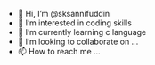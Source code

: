 - 👋 Hi, I’m @sksannifuddin
- 👀 I’m interested in coding skills
- 🌱 I’m currently learning c language
- 💞️ I’m looking to collaborate on ...
- 📫 How to reach me ...

<!---
sksannifuddin/sksannifuddin is a ✨ special ✨ repository because its `README.md` (this file) appears on your GitHub profile.
You can click the Preview link to take a look at your changes.
--->
